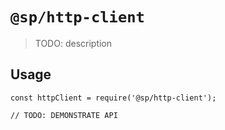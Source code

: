 # `@sp/http-client`

> TODO: description

## Usage

```
const httpClient = require('@sp/http-client');

// TODO: DEMONSTRATE API
```
